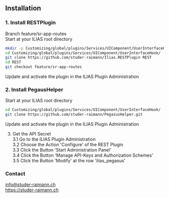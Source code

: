 ## Installation

### 1. Install RESTPlugin
Branch feature/sr-app-routes  
Start at your ILIAS root directory 
```bash
mkdir -p Customizing/global/plugins/Services/UIComponent/UserInterfaceHook/  
cd Customizing/global/plugins/Services/UIComponent/UserInterfaceHook/  
git clone https://github.com/studer-raimann/Ilias.RESTPlugin REST
cd REST
git checkout feature/sr-app-routes
```  
Update and activate the plugin in the ILIAS Plugin Administration

### 2. Install PegausHelper
Start at your ILIAS root directory 
```bash
cd Customizing/global/plugins/Services/UIComponent/UserInterfaceHook/  
git clone https://github.com/studer-raimann/PegasusHelper.git  
```
Update and activate the plugin in the ILIAS Plugin Administration

3. Get the API Secret  
3.1 Go to the ILIAS Plugin Administration  
3.2 Choose the Action 'Configure' of the REST Plugin  
3.3 Click the Button 'Start Administration Panel'  
3.4 Click the Button 'Manage API-Keys and Authorization Schemes'  
3.5 Click the Button 'Modify' at the row 'ilias_pegasus'  

### Contact
info@studer-raimann.ch  
https://studer-raimann.ch  

